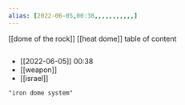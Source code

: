 ```yaml
---
alias: [2022-06-05,00:38,,,,,,,,,,,]
---
```

[[dome of the rock]] [[heat dome]]
table of content
```toc
```

- [[2022-06-05]] 00:38
- [[weapon]]
- [[israel]]
```query
"iron dome system"
```